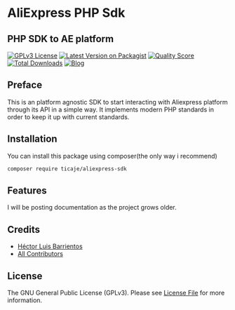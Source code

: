# AliExpress PHP Sdk
## PHP SDK to AE platform

[![GPLv3 License](https://img.shields.io/badge/license-GPLv3-marble.svg)](https://www.gnu.org/licenses/gpl-3.0.en.html)
[![Latest Version on Packagist](https://img.shields.io/packagist/v/ticaje/aliexpress-sdk.svg?style=flat-square)](https://packagist.org/packages/ticaje/aliexpress-sdk)
[![Quality Score](https://img.shields.io/scrutinizer/g/ticaje/ae-sdk.svg?style=flat-square)](https://scrutinizer-ci.com/g/ticaje/ae-sdk)
[![Total Downloads](https://img.shields.io/packagist/dt/ticaje/aliexpress-sdk.svg?style=flat-square)](https://packagist.org/packages/ticaje/aliexpress-sdk)
[![Blog](https://img.shields.io/badge/Blog-hectorbarrientos.com-magenta)](https://hectorbarrientos.com)

## Preface

This is an platform agnostic SDK to start interacting with Aliexpress platform through its API
in a simple way. It implements modern PHP standards in order to keep it up with current standards.

## Installation

You can install this package using composer(the only way i recommend)

```bash
composer require ticaje/aliexpress-sdk
```

## Features

I will be posting documentation as the project grows older.

## Credits

- [Héctor Luis Barrientos](https://github.com/ticaje)
- [All Contributors](../../contributors)

## License

The GNU General Public License (GPLv3). Please see [License File](LICENSE.md) for more information.
